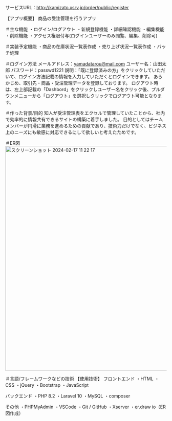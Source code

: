 サービスURL：http://kamizato.xsrv.jp/order/public/register

【アプリ概要】
商品の受注管理を行うアプリ

＃主な機能
・ログイン/ログアウト
・新規登録機能 
・詳細確認機能 
・編集機能 
・削除機能
・アクセス権限付与(ログインユーザーのみ閲覧、編集、削除可)

＃実装予定機能
・商品の在庫状況一覧表作成
・売り上げ状況一覧表作成
・バッチ処理

＃ログイン方法
メールアドレス：yamadatarou@mail.com
ユーザー名：山田太郎
パスワード：passwd1221
説明：「既に登録済みの方」をクリックしていただいて、ログイン方法記載の情報を入力していただくとログインできます。
あらかじめ、取引先・商品・受注管理データを登録しております。
ログアウト時は、左上部記載の「Dashbord」をクリックしユーザー名をクリック後、プルダウンメニューから「ログアウト」を選択しクリックでログアウト可能となります。

＃作った背景/目的
知人が受注管理表をエクセルで管理していたことから、社内で効率的に情報共有できるサイトの構築に着手しました。
目的としてはチームメンバーが円滑に業務を進めるための貢献であり、技術力だけでなく、ビジネス上のニーズにも敏感に対応できるにして欲しいと考えたためです。

＃ER図
<img width="703" alt="スクリーンショット 2024-02-17 11 22 17" src="https://github.com/kamizatokasumi/order/assets/153715514/9da004c8-f83b-4944-9427-d263f86cc4c9">


＃言語/フレームワークなどの技術
【使用技術】
フロントエンド
・HTML
・CSS
・jQuery 
・Bootstrap 
・JavaScript

バックエンド
・PHP 8.2
・Laravel 10
・MySQL 
・composer

その他
・PHPMyAdmin
・VSCode
・Git / GitHub
・Xserver
・er.draw io（ER図作成）
